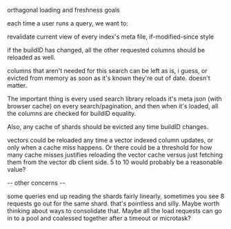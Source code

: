 orthagonal loading and freshness goals

each time a user runs a query, we want to:

revalidate current view of every index's meta file, if-modified-since style

if the buildID has changed, all the other requested columns should be reloaded as well.

columns that aren't needed for this search can be left as is, i guess, or evicted from memory as soon as it's known they're out of date. doesn't matter.

The important thing is every used search library reloads it's meta json (with browser cache) on every search/pagination, and then when it's loaded, all the columns are checked for buildID equality.

Also, any cache of shards should be evicted any time buildID changes.

vectors could be reloaded any time a vector indexed column updates, or only when a cache miss happens. Or there could be a threshold for how many cache misses justifies reloading the vector cache versus just fetching them from the vector db client side. 5 to 10 would probably be a reasonable value?

-- other concerns --

some queries end up reading the shards fairly linearly, sometimes you see 8 requests go out for the same shard. that's pointless and silly. Maybe worth thinking about ways to consolidate that. Maybe all the load requests can go in to a pool and coalessed together after a timeout or microtask?
